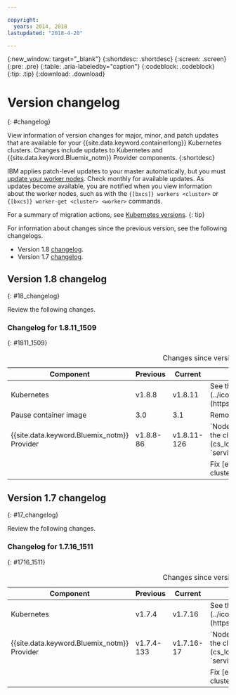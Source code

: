 ```yaml
---

copyright:
  years: 2014, 2018
lastupdated: "2018-4-20"

---
```


{:new_window: target="_blank"}
{:shortdesc: .shortdesc}
{:screen: .screen}
{:pre: .pre}
{:table: .aria-labeledby="caption"}
{:codeblock: .codeblock}
{:tip: .tip}
{:download: .download}

# Version changelog
{: #changelog}

View information of version changes for major, minor, and patch updates that are available for your {{site.data.keyword.containerlong}} Kubernetes clusters. Changes include updates to Kubernetes and {{site.data.keyword.Bluemix_notm}} Provider components.
{:shortdesc}

IBM applies patch-level updates to your master automatically, but you must [update your worker nodes](cs_cluster_update.html#worker_node). Check monthly for available updates. As updates become available, you are notified when you view information about the worker nodes, such as with the `{[bxcs]} workers <cluster>` or `{[bxcs]} worker-get <cluster> <worker>` commands.

For a summary of migration actions, see [Kubernetes versions](cs_versions.html).
{: tip}

For information about changes since the previous version, see the following changelogs.
-  Version 1.8 [changelog](#18_changelog).
-  Version 1.7 [changelog](#17_changelog).


## Version 1.8 changelog
{: #18_changelog}

Review the following changes.

### Changelog for 1.8.11_1509
{: #1811_1509}

<table summary="Changes since version 1.8.8_1507">
<caption>Changes since version 1.8.8_1507</caption>
<thead>
<tr>
<th>Component</th>
<th>Previous</th>
<th>Current</th>
<th>Description</th>
</tr>
</thead>
<tbody>
<tr>
<td>Kubernetes</td>
<td>v1.8.8</td>
<td>v1.8.11	</td>
<td>See the [Kubernetes release notes![External link icon](../icons/launch-glyph.svg "External link icon")](https://github.com/kubernetes/kubernetes/releases/tag/v1.8.11).</td>
</tr>
<tr>
<td>Pause container image</td>
<td>3.0</td>
<td>3.1</td>
<td>Removes inherited orphaned zombie processes.</td>
</tr>
<tr>
<td>{{site.data.keyword.Bluemix_notm}} Provider</td>
<td>v1.8.8-86</td>
<td>v1.8.11-126</td>
<td>`NodePort` and `LoadBalancer` services now support [preserving the client source IP](cs_loadbalancer.html#node_affinity_tolerations) by setting `service.spec.externalTrafficPolicy` to `Local`.</td>
</tr>
<tr>
<td></td>
<td></td>
<td></td>
<td>Fix [edge node](cs_edge.html#edge) toleration setup for older clusters.</td>
</tr>
</tbody>
</table>

## Version 1.7 changelog
{: #17_changelog}

Review the following changes.

### Changelog for 1.7.16_1511
{: #1716_1511}

<table summary="Changes since version 1.7.4_1509">
<caption>Changes since version 1.7.4_1509</caption>
<thead>
<tr>
<th>Component</th>
<th>Previous</th>
<th>Current</th>
<th>Description</th>
</tr>
</thead>
<tbody>
<tr>
<td>Kubernetes</td>
<td>v1.7.4</td>
<td>v1.7.16	</td>
<td>See the [Kubernetes release notes![External link icon](../icons/launch-glyph.svg "External link icon")](https://github.com/kubernetes/kubernetes/releases/tag/v1.7.16).</td>
</tr>
<td>{{site.data.keyword.Bluemix_notm}} Provider</td>
<td>v1.7.4-133</td>
<td>v1.7.16-17</td>
<td>`NodePort` and `LoadBalancer` services now support [preserving the client source IP](cs_loadbalancer.html#node_affinity_tolerations) by setting `service.spec.externalTrafficPolicy` to `Local`.</td>
</tr>
<tr>
<td></td>
<td></td>
<td></td>
<td>Fix [edge node](cs_edge.html#edge) toleration setup for older clusters.</td>
</tr>
</tbody>
</table>

